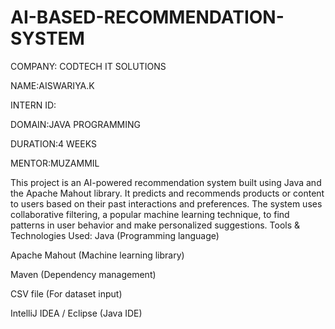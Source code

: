 # AI-BASED-RECOMMENDATION-SYSTEM

COMPANY: CODTECH IT SOLUTIONS

NAME:AISWARIYA.K

INTERN ID:

DOMAIN:JAVA PROGRAMMING

DURATION:4 WEEKS

MENTOR:MUZAMMIL

This project is an AI-powered recommendation system built using Java and the Apache Mahout library. It predicts and recommends products or content to users based on their past interactions and preferences. The system uses collaborative filtering, a popular machine learning technique, to find patterns in user behavior and make personalized suggestions. Tools & Technologies Used:
Java (Programming language)

Apache Mahout (Machine learning library)

Maven (Dependency management)

CSV file (For dataset input)

IntelliJ IDEA / Eclipse (Java IDE)


